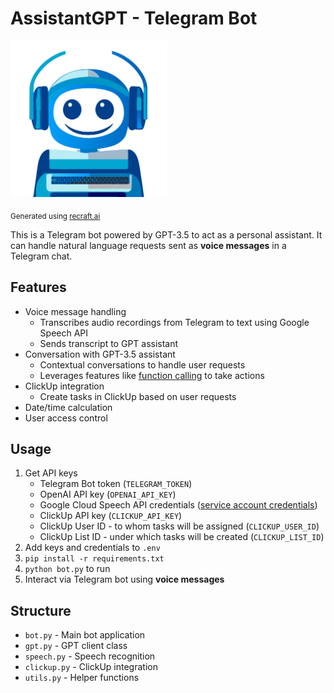 # AssistantGPT - Telegram Bot

<img src="logo.svg" width="250" height="250" alt="Description of the image">

<sub>Generated using [recraft.ai](https://www.recraft.ai/)</sub>

This is a Telegram bot powered by GPT-3.5 to act as a personal assistant. It can handle natural language requests sent as **voice messages** in a Telegram chat.

## Features

- Voice message handling
  - Transcribes audio recordings from Telegram to text using Google Speech API
  - Sends transcript to GPT assistant
- Conversation with GPT-3.5 assistant
  - Contextual conversations to handle user requests
  - Leverages features like [function calling](https://platform.openai.com/docs/guides/gpt/function-calling) to take actions
- ClickUp integration
  - Create tasks in ClickUp based on user requests  
- Date/time calculation
- User access control

## Usage

1. Get API keys
   - Telegram Bot token (`TELEGRAM_TOKEN`)
   - OpenAI API key (`OPENAI_API_KEY`)
   - Google Cloud Speech API credentials ([service account credentials](https://cloud.google.com/iam/docs/service-account-creds))
   - ClickUp API key (`CLICKUP_API_KEY`)
   - ClickUp User ID - to whom tasks will be assigned (`CLICKUP_USER_ID`)
   - ClickUp List ID - under which tasks will be created (`CLICKUP_LIST_ID`)
2. Add keys and credentials to `.env`
3. `pip install -r requirements.txt`  
4. `python bot.py` to run
5. Interact via Telegram bot using **voice messages**

## Structure

- `bot.py` - Main bot application 
- `gpt.py` - GPT client class
- `speech.py` - Speech recognition 
- `clickup.py` - ClickUp integration
- `utils.py` - Helper functions
